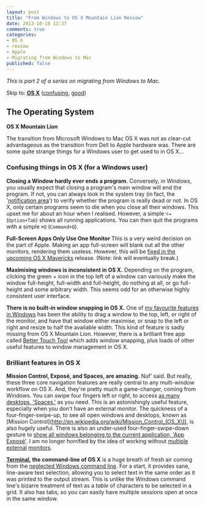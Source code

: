 ```yaml
---
layout: post
title: "From Windows to OS X Mountain Lion Review"
date: 2013-10-18 12:37
comments: true
categories:
- OS X
- review
- Apple
- Migrating from Windows to Mac
published: false
---
```


_This is part 2 of a series on migrating from Windows to Mac._

Skip to: **[OS X](#os)** ([confusing](#os-confusing), [good](#os-good))

## <a id="os"></a> The Operating System

**OS X Mountain Lion**

The transition from Microsoft Windows to Mac OS X was not as clear-cut advantageous as the transition from Dell to Apple hardware was. There are some quite strange things for a Windows user to get used to in OS X...



### <a id="os-confusing"></a> Confusing things in OS X (for a Windows user)

**Closing a Window hardly ever ends a program.** Conversely, in Windows, you usually expect that closing a program's main window will end the program. If not, you can always look in the system tray (in fact, the '[notification area](http://en.wikipedia.org/wiki/Taskbar#Taskbar_elements)') to verify whether the program is really dead or not. In OS X, only certain programs seem to die when you close all their windows. This upset me for about an hour when I realised. However, a simple `⌥⇥` (`Option+Tab`) shows all running applications. You can then quit the programs with a simple `⌘Q` (`Command+Q`).

**Full-Screen Apps Only Use One Monitor** This is a very weird decision on the part of Apple. Making an app full-screen will blank out all the other monitors, rendering them useless. However, this will be [fixed in the upcoming OS X Mavericks](http://www.apple.com/uk/osx/preview/#multiple-displays) release. (Note: link will eventually break.)

**Maximising windows is inconsistent in OS X.** Depending on the program, clicking the green + icon in the top left of a window can variously make the window full-height, full-width and full-height, do nothing at all, or go full-height and some arbitrary width. This seems odd for an otherwise highly consistent user interface.

**There is no built-in window snapping in OS X.** One of [my favourite features in Windows](http://windows.microsoft.com/en-GB/windows7/products/features/snap) has been the ability to drag a window to the top, left, or right of the monitor, and have that window either maximise, or snap to the left or right and resize to half the available width. This kind of feature is sadly missing from OS X Mountain Lion. However, there is a brilliant free app called [Better Touch Tool](http://blog.boastr.net/downloads-secondbar-bettertouchtool-2/) which adds window snapping, plus loads of other useful features to window management in OS X.



### <a id="os-good"></a> Brilliant features in OS X

**Mission Control, Exposé, and Spaces, are amazing.** Nuf' said. But really, these three core navigation features are really central to any multi-window workflow on OS X. And, they're pretty much a game-changer, coming from Windows. You can swipe four fingers left or right, to access [as many desktops, 'Spaces,'](http://mattgemmell.com/2011/07/27/using-spaces-on-os-x-lion/) as you need. This is an astonishingly useful feature, especially when you don't have an external monitor. The quickness of a four-finger-swipe-up, to see all open windows and desktops, known as [Mission Control](http://en.wikipedia.org/wiki/Mission_Control_(OS_X\)), is also hugely useful. There is also an under-used four-finger-swipe-down gesture to [show all windows belonging to the current application, 'App Exposé'](http://www.apple.com/uk/osx/what-is/gestures.html#gallery-gestures-expose). I am no longer horrified by the idea of working without [multiple](http://www.codinghorror.com/blog/2004/06/multiple-monitors-and-productivity.html) [external](http://www.codinghorror.com/blog/2010/04/three-monitors-for-every-user.html) [monitors](http://www.codinghorror.com/blog/2008/03/does-more-than-one-monitor-improve-productivity.html).

**[Terminal](http://www.apple.com/osx/apps/all.html#terminal), the command-line of OS X** is a huge breath of fresh air coming from the [neglected Windows command line](http://stackoverflow.com/questions/473839/help-me-make-my-windows-cmd-exe-console-work-more-like-a-linux-terminal). For a start, it provides sane, line-aware text selection, allowing you to select text in the same order as it was printed to the output stream. This is unlike the Windows command line's bizarre treatment of text as a _table_ of characters to be selected in a grid. It also has tabs, so you can easily have multiple sessions open at once in the same window.